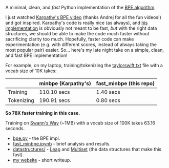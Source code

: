 A minimal, clean, and *fast* Python implementation of the [BPE algorithm](https://en.wikipedia.org/wiki/Byte_pair_encoding).

I just watched [Karpathy's BPE video](https://www.youtube.com/watch?v=zduSFxRajkE) (thanks Andrej for all the fun videos!) and got inspired. Karpathy's code is really nice (as always), and [his implementation](https://github.com/karpathy/minbpe) is obviously not meant to be fast, _but_ with the right data structures, we should be able to make the code much faster without sacrificing clarity too much. Hopefully, faster code can make experimentation (e.g. with different scores, instead of always taking the most popular pair) easier. So... here's my late night take on a simple, clean, and fast BPE implementation!

For example, on my laptop, training/tokenizing the [taylorswift.txt](data/taylorswift.txt) file with a vocab size of 10K takes:

|              |  minbpe (Karpathy's)       |   fast_minbpe (this repo)|
|--------------|---------------|--------------|
|Training      |  110.10 secs  | 1.40 secs   |
|Tokenizing    |  190.91 secs  | 0.80 secs    |

**So 78X faster training in this case.**

Training on [Swann's Way](data/0300511.txt) (~1MB) with a vocab size of 100K takes 63.16 seconds.


- [bpe.py](bpe.py) - the BPE impl.
- [fast_minbpe.ipynb](fast_minbpe.ipynb) - brief analysis and results.
- [datastructures/](datastructures/) - [Leap](datastructures/leap.py) and [Multiset](datastructures/multiset.py) (the data structures that make this fast).
- [my website](https://yanivle.github.io/ai/2024/02/23/fast_minbpe.html) - short writeup.
